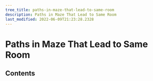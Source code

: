 ```yaml
---
tree_title: paths-in-maze-that-lead-to-same-room
description: Paths in Maze That Lead to Same Room
last_modified: 2022-06-09T21:23:28.2328
---
```


# Paths in Maze That Lead to Same Room

## Contents
